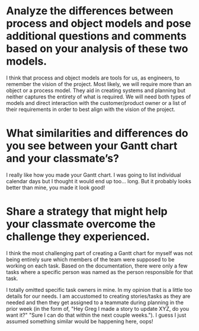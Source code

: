 # Analyze the differences between process and object models and pose additional questions and comments based on your analysis of these two models.
I think that process and object models are tools for us, as engineers, to remember the vision of the project.  Most likely, we will require more than an object or a process model.  They aid in creating systems and planning but neither captures the entirety of what is required. We will need both types of models and direct interaction with the customer/product owner or a list of their requirements in order to best align with the vision of the project.

# What similarities and differences do you see between your Gantt chart and your classmate’s?
I really like how you made your Gantt chart.  I was going to list individual calendar days but I thought it would end up too... long.  But it probably looks better than mine, you made it look good!

# Share a strategy that might help your classmate overcome the challenge they experienced.
I think the most challenging part of creating a Gantt chart for myself was not being entirely sure which members of the team were supposed to be working on each task.  Based on the documentation, there were only a few tasks where a specific person was named as the person responsible for that task.

I totally omitted specific task owners in mine.  In my opinion that is a little too details for our needs.  I am accustomed to creating stories/tasks as they are needed and then they get assigned to a teammate during planning in the prior week (in the form of, "Hey Greg I made a story to update XYZ, do you want it?" "Sure I can do that within the next couple weeks.").  I guess I just assumed something similar would be happening here, oops!
